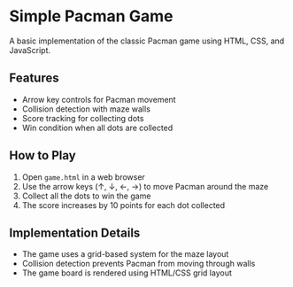 # Simple Pacman Game

A basic implementation of the classic Pacman game using HTML, CSS, and JavaScript.

## Features

- Arrow key controls for Pacman movement
- Collision detection with maze walls
- Score tracking for collecting dots
- Win condition when all dots are collected

## How to Play

1. Open `game.html` in a web browser
2. Use the arrow keys (↑, ↓, ←, →) to move Pacman around the maze
3. Collect all the dots to win the game
4. The score increases by 10 points for each dot collected

## Implementation Details

- The game uses a grid-based system for the maze layout
- Collision detection prevents Pacman from moving through walls
- The game board is rendered using HTML/CSS grid layout
